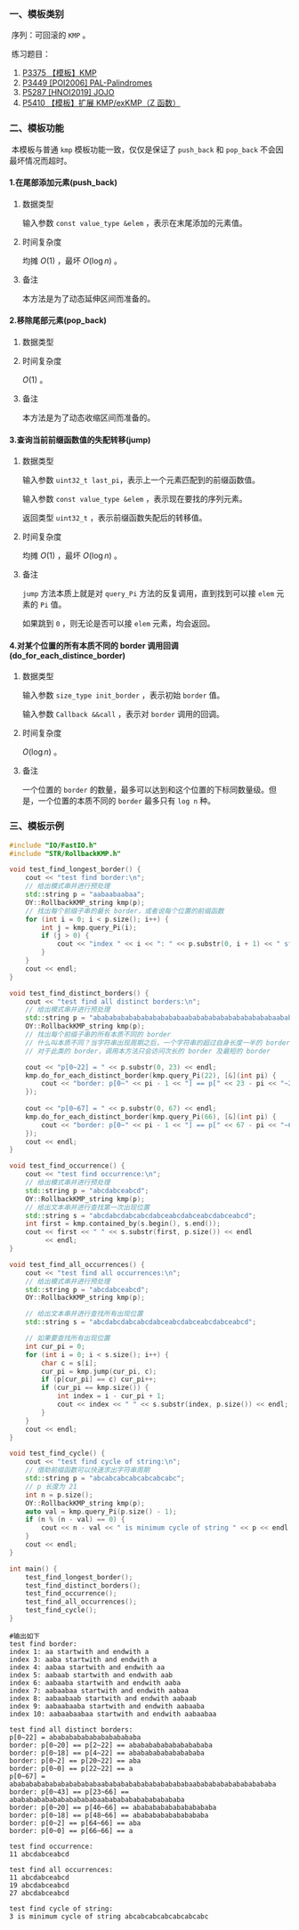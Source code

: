 ### 一、模板类别

​	序列：可回滚的 `KMP` 。

​	练习题目：

1. [P3375 【模板】KMP](https://www.luogu.com.cn/problem/P3375)
2. [P3449 [POI2006] PAL-Palindromes](https://www.luogu.com.cn/problem/P3449)
3. [P5287 [HNOI2019] JOJO](https://www.luogu.com.cn/problem/P5287)
4. [P5410 【模板】扩展 KMP/exKMP（Z 函数）](https://www.luogu.com.cn/problem/P5410)

### 二、模板功能

​	本模板与普通 `kmp` 模板功能一致，仅仅是保证了 `push_back` 和 `pop_back` 不会因最坏情况而超时。

#### 1.在尾部添加元素(push_back)

1. 数据类型

   输入参数 `const value_type &elem` ，表示在末尾添加的元素值。

2. 时间复杂度

   均摊 $O(1)$ ，最坏 $O(\log n)$ 。

3. 备注

   本方法是为了动态延伸区间而准备的。

#### 2.移除尾部元素(pop_back)

1. 数据类型

2. 时间复杂度

    $O(1)$ 。

3. 备注

   本方法是为了动态收缩区间而准备的。

#### 3.查询当前前缀函数值的失配转移(jump)

1. 数据类型

   输入参数 `uint32_t last_pi`，表示上一个元素匹配到的前缀函数值。

   输入参数 `const value_type &elem` ，表示现在要找的序列元素。

   返回类型 `uint32_t` ，表示前缀函数失配后的转移值。

2. 时间复杂度

   均摊 $O(1)$ ，最坏 $O(\log n)$ 。
   
3. 备注

    `jump` 方法本质上就是对 `query_Pi` 方法的反复调用，直到找到可以接 `elem` 元素的 `Pi` 值。
    
    如果跳到 `0` ，则无论是否可以接 `elem` 元素，均会返回。

#### 4.对某个位置的所有本质不同的 border 调用回调(do_for_each_distince_border)

1. 数据类型

   输入参数 `size_type init_border` ，表示初始 `border` 值。

   输入参数 `Callback &&call` ，表示对 `border` 调用的回调。

2. 时间复杂度

   $O(\log n)$ 。

3. 备注

   一个位置的 `border` 的数量，最多可以达到和这个位置的下标同数量级。但是，一个位置的本质不同的 `border` 最多只有 `log n` 种。

### 三、模板示例

```c++
#include "IO/FastIO.h"
#include "STR/RollbackKMP.h"

void test_find_longest_border() {
    cout << "test find border:\n";
    // 给出模式串并进行预处理
    std::string p = "aabaabaabaa";
    OY::RollbackKMP_string kmp(p);
    // 找出每个前缀子串的最长 border，或者说每个位置的前缀函数
    for (int i = 0; i < p.size(); i++) {
        int j = kmp.query_Pi(i);
        if (j > 0) {
            cout << "index " << i << ": " << p.substr(0, i + 1) << " startwith and endwith " << p.substr(0, j) << endl;
        }
    }
    cout << endl;
}

void test_find_distinct_borders() {
    cout << "test find all distinct borders:\n";
    // 给出模式串并进行预处理
    std::string p = "abababababababababababaabababababababababababaababababababababababa";
    OY::RollbackKMP_string kmp(p);
    // 找出每个前缀子串的所有本质不同的 border
    // 什么叫本质不同？当字符串出现周期之后，一个字符串的超过自身长度一半的 border 的长度会形成一个等差数列
    // 对于此类的 border，调用本方法只会访问次长的 border 及最短的 border

    cout << "p[0~22] = " << p.substr(0, 23) << endl;
    kmp.do_for_each_distinct_border(kmp.query_Pi(22), [&](int pi) {
        cout << "border: p[0~" << pi - 1 << "] == p[" << 23 - pi << "~22] == " << p.substr(0, pi) << endl;
    });
    
    cout << "p[0~67] = " << p.substr(0, 67) << endl;
    kmp.do_for_each_distinct_border(kmp.query_Pi(66), [&](int pi) {
        cout << "border: p[0~" << pi - 1 << "] == p[" << 67 - pi << "~66] == " << p.substr(0, pi) << endl;
    });
    cout << endl;
}

void test_find_occurrence() {
    cout << "test find occurrence:\n";
    // 给出模式串并进行预处理
    std::string p = "abcdabceabcd";
    OY::RollbackKMP_string kmp(p);
    // 给出文本串并进行查找第一次出现位置
    std::string s = "abcdabcdabcabcdabceabcdabceabcdabceabcd";
    int first = kmp.contained_by(s.begin(), s.end());
    cout << first << " " << s.substr(first, p.size()) << endl
         << endl;
}

void test_find_all_occurrences() {
    cout << "test find all occurrences:\n";
    // 给出模式串并进行预处理
    std::string p = "abcdabceabcd";
    OY::RollbackKMP_string kmp(p);

    // 给出文本串并进行查找所有出现位置
    std::string s = "abcdabcdabcabcdabceabcdabceabcdabceabcd";

    // 如果要查找所有出现位置
    int cur_pi = 0;
    for (int i = 0; i < s.size(); i++) {
        char c = s[i];
        cur_pi = kmp.jump(cur_pi, c);
        if (p[cur_pi] == c) cur_pi++;
        if (cur_pi == kmp.size()) {
            int index = i - cur_pi + 1;
            cout << index << " " << s.substr(index, p.size()) << endl;
        }
    }
    cout << endl;
}

void test_find_cycle() {
    cout << "test find cycle of string:\n";
    // 借助前缀函数可以快速求出字符串周期
    std::string p = "abcabcabcabcabcabcabc";
    // p 长度为 21
    int n = p.size();
    OY::RollbackKMP_string kmp(p);
    auto val = kmp.query_Pi(p.size() - 1);
    if (n % (n - val) == 0) {
        cout << n - val << " is minimum cycle of string " << p << endl;
    }
    cout << endl;
}

int main() {
    test_find_longest_border();
    test_find_distinct_borders();
    test_find_occurrence();
    test_find_all_occurrences();
    test_find_cycle();
}
```

```
#输出如下
test find border:
index 1: aa startwith and endwith a
index 3: aaba startwith and endwith a
index 4: aabaa startwith and endwith aa
index 5: aabaab startwith and endwith aab
index 6: aabaaba startwith and endwith aaba
index 7: aabaabaa startwith and endwith aabaa
index 8: aabaabaab startwith and endwith aabaab
index 9: aabaabaaba startwith and endwith aabaaba
index 10: aabaabaabaa startwith and endwith aabaabaa

test find all distinct borders:
p[0~22] = abababababababababababa
border: p[0~20] == p[2~22] == ababababababababababa
border: p[0~18] == p[4~22] == abababababababababa
border: p[0~2] == p[20~22] == aba
border: p[0~0] == p[22~22] == a
p[0~67] = abababababababababababaabababababababababababaababababababababababa
border: p[0~43] == p[23~66] == abababababababababababaababababababababababa
border: p[0~20] == p[46~66] == ababababababababababa
border: p[0~18] == p[48~66] == abababababababababa
border: p[0~2] == p[64~66] == aba
border: p[0~0] == p[66~66] == a

test find occurrence:
11 abcdabceabcd

test find all occurrences:
11 abcdabceabcd
19 abcdabceabcd
27 abcdabceabcd

test find cycle of string:
3 is minimum cycle of string abcabcabcabcabcabcabc

```


